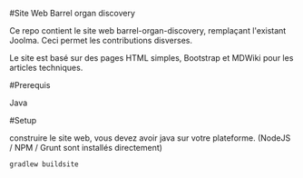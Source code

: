 #Site Web Barrel organ discovery

Ce repo contient le site web barrel-organ-discovery, remplaçant l'existant Joolma. Ceci permet les contributions disverses.

Le site est basé sur des pages HTML simples, 
Bootstrap et MDWiki pour les articles techniques.

#Prerequis

Java


#Setup

construire le site web, vous devez avoir java sur votre plateforme. (NodeJS / NPM / Grunt sont installés directement)

	gradlew buildsite

	
